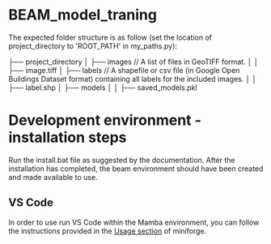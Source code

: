 # BEAM_model_traning

The expected folder structure is as follow (set the location of project_directory to 'ROOT_PATH' in my_paths.py):

├── project_directory
│ ├── images // A list of files in GeoTIFF format.
│ │ ├── image.tiff
│ ├── labels // A shapefile or csv file (in Google Open Buildings Dataset format) containing all labels for the included images.
│ │ ├── label.shp
│ ├── models
│ │ ├── saved_models.pkl

# Development environment - installation steps

Run the install.bat file as suggested by the documentation. After the installation has completed, the beam environment should have been created and made available to use.

## VS Code

In order to use run VS Code within the Mamba environment, you can follow the instructions provided in the [Usage section](https://github.com/conda-forge/miniforge#usage) of miniforge.
